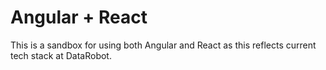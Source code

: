 # Angular + React

This is a sandbox for using both Angular and React as this reflects current tech stack at DataRobot.
